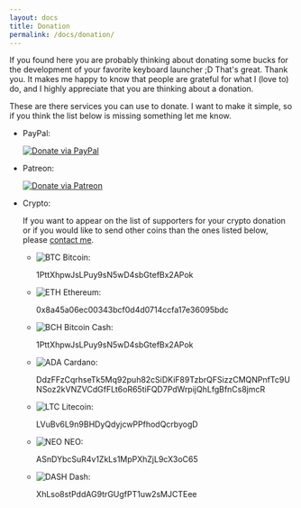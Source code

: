 ```yaml
---
layout: docs
title: Donation
permalink: /docs/donation/
---
```


If you found here you are probably thinking about donating some bucks for the development of your favorite keyboard launcher ;D That's great. Thank you. It makes me happy to know that people are grateful for what I (love to) do, and I highly appreciate that you are thinking about a donation.

These are there services you can use to donate. I want to make it simple, so if you think the list below is missing something let me know.


* PayPal:

  [![Donate via PayPal](https://www.paypalobjects.com/en_US/i/btn/btn_donate_SM.gif)](https://www.paypal.com/cgi-bin/webscr?cmd=_s-xclick&hosted_button_id=W74BQPKPGNSNC)

* Patreon:  

  [![Donate via Patreon](/img/patreon.png)](https://www.patreon.com/bePatron?u=4631163)

* Crypto:
  
  If you want to appear on the list of supporters for your crypto donation or if you would like to send other coins than the ones listed below, please [contact me](https://t.me/manuelschneider).
  
  * ![BTC](https://files.coinmarketcap.com/static/img/coins/16x16/bitcoin.png) Bitcoin:

    1PttXhpwJsLPuy9sN5wD4sbGtefBx2APok

  * ![ETH](https://files.coinmarketcap.com/static/img/coins/16x16/ethereum.png) Ethereum:

    0x8a45a06ec00343bcf0d4d0714ccfa17e36095bdc

  * ![BCH](https://files.coinmarketcap.com/static/img/coins/16x16/bitcoin-cash.png) Bitcoin Cash:

    1PttXhpwJsLPuy9sN5wD4sbGtefBx2APok

  * ![ADA](https://files.coinmarketcap.com/static/img/coins/16x16/cardano.png) Cardano:

    DdzFFzCqrhseTk5Mq92puh82cSiDKiF89TzbrQFSizzCMQNPnfTc9UNSoz2kVNZVCdGfFLt6oR65tiFQD7PdWrpijQhLfgBfnCs8jmcR

  * ![LTC](https://files.coinmarketcap.com/static/img/coins/16x16/litecoin.png) Litecoin:

    LVuBv6L9n9BHDyQdyjcwPPfhodQcrbyogD

  * ![NEO](https://files.coinmarketcap.com/static/img/coins/16x16/neo.png) NEO:

    ASnDYbcSuR4v1ZkLs1MpPXhZjL9cX3oC65

  * ![DASH](https://files.coinmarketcap.com/static/img/coins/16x16/dash.png) Dash:

    XhLso8stPddAG9trGUgfPT1uw2sMJCTEee
